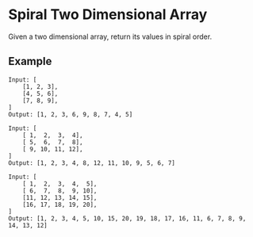 # Spiral Two Dimensional Array

Given a two dimensional array, return its values in spiral order.

## Example

```
Input: [
    [1, 2, 3],
    [4, 5, 6],
    [7, 8, 9],
]
Output: [1, 2, 3, 6, 9, 8, 7, 4, 5]

Input: [
    [ 1,  2,  3,  4],
    [ 5,  6,  7,  8],
    [ 9, 10, 11, 12],
]
Output: [1, 2, 3, 4, 8, 12, 11, 10, 9, 5, 6, 7]

Input: [
    [ 1,  2,  3,  4,  5],
    [ 6,  7,  8,  9, 10],
    [11, 12, 13, 14, 15],
    [16, 17, 18, 19, 20],
]
Output: [1, 2, 3, 4, 5, 10, 15, 20, 19, 18, 17, 16, 11, 6, 7, 8, 9, 14, 13, 12]
```
